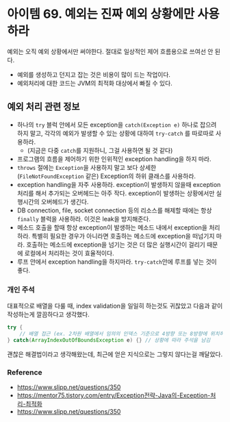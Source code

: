 # 아이템 69. 예외는 진짜 예외 상황에만 사용하라
예외는 오직 예외 상황에서만 써야한다. 절대로 일상적인 제어 흐름용으로 쓰여선 안 된다.
- 예외를 생성하고 던지고 잡는 것은 비용이 많이 드는 작업이다.
- 예외처리에 대한 코드는 JVM의 최적화 대상에서 빠질 수 있다. 

## 예외 처리 관련 정보
- 하나의 `try` 블럭 안에서 모든 exception을 `catch(Exception e)` 하나로 잡으려 하지 말고, 각각의 예외가 발생할 수 있는 상황에 대하여 `try-catch` 를 따로따로 사용하라.
  - (지금은 다중 `catch`를 지원하니, 그걸 사용하면 될 것 같다)
- 프로그램의 흐름을 제어하기 위한 인위적인 exception handling을 하지 마라.
- `throws` 절에는 `Exception`을 사용하지 말고 보다 상세한 (`FileNotFoundException` 같은) Exception의 하위 클래스를 사용하라.
- exception handling을 자주 사용하라. exception이 발생하지 않을때 exception 처리를 해서 추가되는 오버헤드는 아주 작다. exception이 발생하는 상황에서만 실행시간의 오버헤드가 생긴다.
- DB connection, file, socket connection 등의 리소스를 해제할 때에는 항상 `finally` 블럭을 사용하라. 이것은 leak을 방지해준다.
- 메소드 호출을 할때 항상 exception이 발생하는 메소드 내에서 exception을 처리하라. 특별히 필요한 경우가 아니라면 호출하는 메소드에 exception을 떠넘기지 마라. 호출하는 메소드에 exception을 넘기는 것은 더 많은 실행시간이 걸리기 때문에 로컬에서 처리하는 것이 효율적이다.
- 루프 안에서 exception handling을 하지마라. `try-catch`안에 루프를 넣는 것이 좋다.

### 개인 주석
대표적으로 배열을 다룰 때, index validation을 일일히 하는것도 귀찮았고 다음과 같이 작성하는게 깔끔하다고 생각했다.
``` java
try {
    // 배열 접근 (ex. 2차원 배열에서 임의의 인덱스 기준으로 4방향 또는 8방향에 위치하는 인덱스에 접근)
} catch(ArrayIndexOutOfBoundsException e) {} // 상황에 따라 주석을 남김
```
괜찮은 해결법이라고 생각해왔는데, 최근에 얻은 지식으로는 그렇지 않다는걸 깨달았다. 

### Reference
- https://www.slipp.net/questions/350
- https://mentor75.tistory.com/entry/Exception전략-Java의-Exception-처리-최적화
- https://www.slipp.net/questions/350